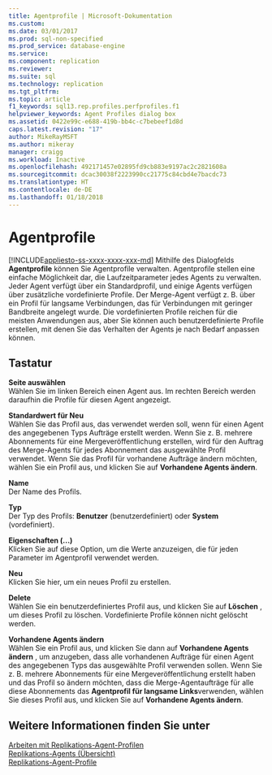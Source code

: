 ```yaml
---
title: Agentprofile | Microsoft-Dokumentation
ms.custom: 
ms.date: 03/01/2017
ms.prod: sql-non-specified
ms.prod_service: database-engine
ms.service: 
ms.component: replication
ms.reviewer: 
ms.suite: sql
ms.technology: replication
ms.tgt_pltfrm: 
ms.topic: article
f1_keywords: sql13.rep.profiles.perfprofiles.f1
helpviewer_keywords: Agent Profiles dialog box
ms.assetid: 0422e99c-e688-419b-bb4c-c7bebeef1d8d
caps.latest.revision: "17"
author: MikeRayMSFT
ms.author: mikeray
manager: craigg
ms.workload: Inactive
ms.openlocfilehash: 492171457e02895fd9cb883e9197ac2c2821608a
ms.sourcegitcommit: dcac30038f2223990cc21775c84cbd4e7bacdc73
ms.translationtype: HT
ms.contentlocale: de-DE
ms.lasthandoff: 01/18/2018
---
```

# <a name="agent-profiles"></a>Agentprofile
[!INCLUDE[appliesto-ss-xxxx-xxxx-xxx-md](../../includes/appliesto-ss-xxxx-xxxx-xxx-md.md)] Mithilfe des Dialogfelds **Agentprofile** können Sie Agentprofile verwalten. Agentprofile stellen eine einfache Möglichkeit dar, die Laufzeitparameter jedes Agents zu verwalten. Jeder Agent verfügt über ein Standardprofil, und einige Agents verfügen über zusätzliche vordefinierte Profile. Der Merge-Agent verfügt z. B. über ein Profil für langsame Verbindungen, das für Verbindungen mit geringer Bandbreite angelegt wurde. Die vordefinierten Profile reichen für die meisten Anwendungen aus, aber Sie können auch benutzerdefinierte Profile erstellen, mit denen Sie das Verhalten der Agents je nach Bedarf anpassen können.  
  
## <a name="options"></a>Tastatur  
 **Seite auswählen**  
 Wählen Sie im linken Bereich einen Agent aus. Im rechten Bereich werden daraufhin die Profile für diesen Agent angezeigt.  
  
 **Standardwert für Neu**  
 Wählen Sie das Profil aus, das verwendet werden soll, wenn für einen Agent des angegebenen Typs Aufträge erstellt werden. Wenn Sie z. B. mehrere Abonnements für eine Mergeveröffentlichung erstellen, wird für den Auftrag des Merge-Agents für jedes Abonnement das ausgewählte Profil verwendet. Wenn Sie das Profil für vorhandene Aufträge ändern möchten, wählen Sie ein Profil aus, und klicken Sie auf **Vorhandene Agents ändern**.  
  
 **Name**  
 Der Name des Profils.  
  
 **Typ**  
 Der Typ des Profils: **Benutzer** (benutzerdefiniert) oder **System** (vordefiniert).  
  
 **Eigenschaften (...)**  
 Klicken Sie auf diese Option, um die Werte anzuzeigen, die für jeden Parameter im Agentprofil verwendet werden.  
  
 **Neu**  
 Klicken Sie hier, um ein neues Profil zu erstellen.  
  
 **Delete**  
 Wählen Sie ein benutzerdefiniertes Profil aus, und klicken Sie auf **Löschen** , um dieses Profil zu löschen. Vordefinierte Profile können nicht gelöscht werden.  
  
 **Vorhandene Agents ändern**  
 Wählen Sie ein Profil aus, und klicken Sie dann auf **Vorhandene Agents ändern** , um anzugeben, dass alle vorhandenen Aufträge für einen Agent des angegebenen Typs das ausgewählte Profil verwenden sollen. Wenn Sie z. B. mehrere Abonnements für eine Mergeveröffentlichung erstellt haben und das Profil so ändern möchten, dass die Merge-Agentaufträge für alle diese Abonnements das **Agentprofil für langsame Links**verwenden, wählen Sie dieses Profil aus, und klicken Sie auf **Vorhandene Agents ändern**.  
  
## <a name="see-also"></a>Weitere Informationen finden Sie unter  
 [Arbeiten mit Replikations-Agent-Profilen](../../relational-databases/replication/agents/work-with-replication-agent-profiles.md)   
 [Replikations-Agents (Übersicht)](../../relational-databases/replication/agents/replication-agents-overview.md)   
 [Replikations-Agent-Profile](../../relational-databases/replication/agents/replication-agent-profiles.md)  
  
  

